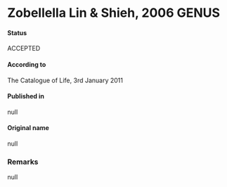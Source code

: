 # Zobellella Lin & Shieh, 2006 GENUS

#### Status
ACCEPTED

#### According to
The Catalogue of Life, 3rd January 2011

#### Published in
null

#### Original name
null

### Remarks
null